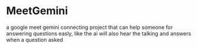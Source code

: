 # MeetGemini
a google meet gemini connecting project that can help someone for answering questions easly, like the ai will also hear the talking and answers when a question asked
